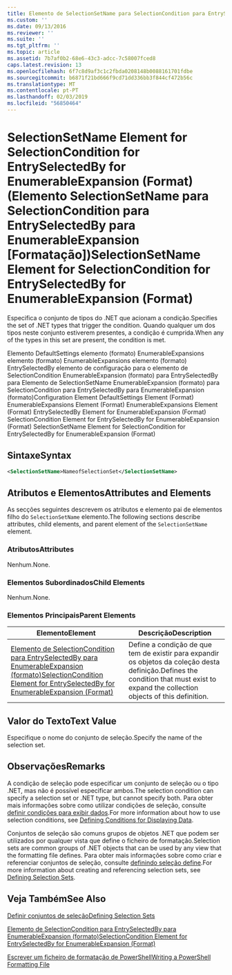 ```yaml
---
title: Elemento de SelectionSetName para SelectionCondition para EntrySelectedBy para EnumerableExpansion (formato) | Documentos da Microsoft
ms.custom: ''
ms.date: 09/13/2016
ms.reviewer: ''
ms.suite: ''
ms.tgt_pltfrm: ''
ms.topic: article
ms.assetid: 7b7af0b2-68e6-43c3-adcc-7c58007fced8
caps.latest.revision: 13
ms.openlocfilehash: 6f7c8d9af3c1c2fbda0208148b0088161701fdbe
ms.sourcegitcommit: b6871f21bd666f9cd71dd336bb3f844cf472b56c
ms.translationtype: MT
ms.contentlocale: pt-PT
ms.lasthandoff: 02/03/2019
ms.locfileid: "56850464"
---
```

# <a name="selectionsetname-element-for-selectioncondition-for-entryselectedby-for-enumerableexpansion-format"></a><span data-ttu-id="5f88b-102">SelectionSetName Element for SelectionCondition for EntrySelectedBy for EnumerableExpansion (Format) (Elemento SelectionSetName para SelectionCondition para EntrySelectedBy para EnumerableExpansion [Formatação])</span><span class="sxs-lookup"><span data-stu-id="5f88b-102">SelectionSetName Element for SelectionCondition for EntrySelectedBy for EnumerableExpansion (Format)</span></span>

<span data-ttu-id="5f88b-103">Especifica o conjunto de tipos do .NET que acionam a condição.</span><span class="sxs-lookup"><span data-stu-id="5f88b-103">Specifies the set of .NET types that trigger the condition.</span></span> <span data-ttu-id="5f88b-104">Quando qualquer um dos tipos neste conjunto estiverem presentes, a condição é cumprida.</span><span class="sxs-lookup"><span data-stu-id="5f88b-104">When any of the types in this set are present, the condition is met.</span></span>

<span data-ttu-id="5f88b-105">Elemento DefaultSettings elemento (formato) EnumerableExpansions elemento (formato) EnumerableExpansions elemento (formato) EntrySelectedBy elemento de configuração para o elemento de SelectionCondition EnumerableExpansion (formato) para EntrySelectedBy para Elemento de SelectionSetName EnumerableExpansion (formato) para SelectionCondition para EntrySelectedBy para EnumerableExpansion (formato)</span><span class="sxs-lookup"><span data-stu-id="5f88b-105">Configuration Element DefaultSettings Element (Format) EnumerableExpansions Element (Format) EnumerableExpansions Element (Format) EntrySelectedBy Element for EnumerableExpansion (Format) SelectionCondition Element for EntrySelectedBy for EnumerableExpansion (Format) SelectionSetName Element for SelectionCondition for EntrySelectedBy for EnumerableExpansion (Format)</span></span>

## <a name="syntax"></a><span data-ttu-id="5f88b-106">Sintaxe</span><span class="sxs-lookup"><span data-stu-id="5f88b-106">Syntax</span></span>

```xml
<SelectionSetName>NameofSelectionSet</SelectionSetName>
```

## <a name="attributes-and-elements"></a><span data-ttu-id="5f88b-107">Atributos e Elementos</span><span class="sxs-lookup"><span data-stu-id="5f88b-107">Attributes and Elements</span></span>

<span data-ttu-id="5f88b-108">As secções seguintes descrevem os atributos e elemento pai de elementos filho do `SelectionSetName` elemento.</span><span class="sxs-lookup"><span data-stu-id="5f88b-108">The following sections describe attributes, child elements, and parent element of the `SelectionSetName` element.</span></span>

### <a name="attributes"></a><span data-ttu-id="5f88b-109">Atributos</span><span class="sxs-lookup"><span data-stu-id="5f88b-109">Attributes</span></span>

<span data-ttu-id="5f88b-110">Nenhum.</span><span class="sxs-lookup"><span data-stu-id="5f88b-110">None.</span></span>

### <a name="child-elements"></a><span data-ttu-id="5f88b-111">Elementos Subordinados</span><span class="sxs-lookup"><span data-stu-id="5f88b-111">Child Elements</span></span>

<span data-ttu-id="5f88b-112">Nenhum.</span><span class="sxs-lookup"><span data-stu-id="5f88b-112">None.</span></span>

### <a name="parent-elements"></a><span data-ttu-id="5f88b-113">Elementos Principais</span><span class="sxs-lookup"><span data-stu-id="5f88b-113">Parent Elements</span></span>

|<span data-ttu-id="5f88b-114">Elemento</span><span class="sxs-lookup"><span data-stu-id="5f88b-114">Element</span></span>|<span data-ttu-id="5f88b-115">Descrição</span><span class="sxs-lookup"><span data-stu-id="5f88b-115">Description</span></span>|
|-------------|-----------------|
|[<span data-ttu-id="5f88b-116">Elemento de SelectionCondition para EntrySelectedBy para EnumerableExpansion (formato)</span><span class="sxs-lookup"><span data-stu-id="5f88b-116">SelectionCondition Element for EntrySelectedBy for EnumerableExpansion (Format)</span></span>](./selectioncondition-element-for-entryselectedby-for-enumerableexpansion-format.md)|<span data-ttu-id="5f88b-117">Define a condição de que tem de existir para expandir os objetos da coleção desta definição.</span><span class="sxs-lookup"><span data-stu-id="5f88b-117">Defines the condition that must exist to expand the collection objects of this definition.</span></span>|

## <a name="text-value"></a><span data-ttu-id="5f88b-118">Valor do Texto</span><span class="sxs-lookup"><span data-stu-id="5f88b-118">Text Value</span></span>

<span data-ttu-id="5f88b-119">Especifique o nome do conjunto de seleção.</span><span class="sxs-lookup"><span data-stu-id="5f88b-119">Specify the name of the selection set.</span></span>

## <a name="remarks"></a><span data-ttu-id="5f88b-120">Observações</span><span class="sxs-lookup"><span data-stu-id="5f88b-120">Remarks</span></span>

<span data-ttu-id="5f88b-121">A condição de seleção pode especificar um conjunto de seleção ou o tipo .NET, mas não é possível especificar ambos.</span><span class="sxs-lookup"><span data-stu-id="5f88b-121">The selection condition can specify a selection set or .NET type, but cannot specify both.</span></span> <span data-ttu-id="5f88b-122">Para obter mais informações sobre como utilizar condições de seleção, consulte [definir condições para exibir dados](./defining-conditions-for-displaying-data.md).</span><span class="sxs-lookup"><span data-stu-id="5f88b-122">For more information about how to use selection conditions, see [Defining Conditions for Displaying Data](./defining-conditions-for-displaying-data.md).</span></span>

<span data-ttu-id="5f88b-123">Conjuntos de seleção são comuns grupos de objetos .NET que podem ser utilizados por qualquer vista que define o ficheiro de formatação.</span><span class="sxs-lookup"><span data-stu-id="5f88b-123">Selection sets are common groups of .NET objects that can be used by any view that the formatting file defines.</span></span> <span data-ttu-id="5f88b-124">Para obter mais informações sobre como criar e referenciar conjuntos de seleção, consulte [definindo seleção define](./defining-selection-sets.md).</span><span class="sxs-lookup"><span data-stu-id="5f88b-124">For more information about creating and referencing selection sets, see [Defining Selection Sets](./defining-selection-sets.md).</span></span>

## <a name="see-also"></a><span data-ttu-id="5f88b-125">Veja Também</span><span class="sxs-lookup"><span data-stu-id="5f88b-125">See Also</span></span>

[<span data-ttu-id="5f88b-126">Definir conjuntos de seleção</span><span class="sxs-lookup"><span data-stu-id="5f88b-126">Defining Selection Sets</span></span>](./defining-selection-sets.md)

[<span data-ttu-id="5f88b-127">Elemento de SelectionCondition para EntrySelectedBy para EnumerableExpansion (formato)</span><span class="sxs-lookup"><span data-stu-id="5f88b-127">SelectionCondition Element for EntrySelectedBy for EnumerableExpansion (Format)</span></span>](./selectioncondition-element-for-entryselectedby-for-enumerableexpansion-format.md)

[<span data-ttu-id="5f88b-128">Escrever um ficheiro de formatação de PowerShell</span><span class="sxs-lookup"><span data-stu-id="5f88b-128">Writing a PowerShell Formatting File</span></span>](./writing-a-powershell-formatting-file.md)
